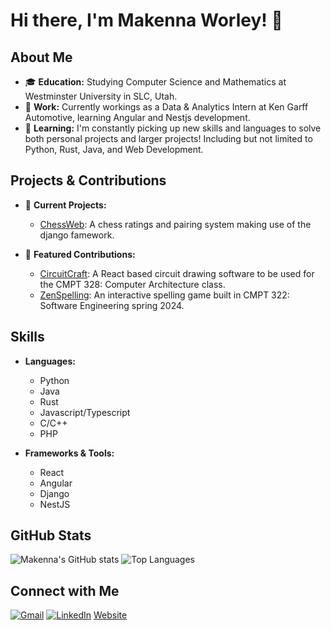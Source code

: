 # Hi there, I'm Makenna Worley! 👋

## About Me

- 🎓 **Education:** Studying Computer Science and Mathematics at Westminster University in SLC, Utah.
- 💼 **Work:** Currently workings as a Data & Analytics Intern at Ken Garff Automotive, learning Angular and Nestjs development.
- 🌱 **Learning:** I'm constantly picking up new skills and languages to solve both personal projects and larger projects! Including but not limited to Python, Rust, Java, and Web Development.

## Projects & Contributions

- 🔭 **Current Projects:**
  - [ChessWeb](https://github.com/MakennaWorley/ChessWeb-Django): A chess ratings and pairing system making use of the django famework.

- 🌟 **Featured Contributions:**
  - [CircuitCraft](https://github.com/klenth/circuitcraft): A React based circuit drawing software to be used for the CMPT 328: Computer Architecture class.
  - [ZenSpelling](https://github.com/westmini-software-engineering-2024sp/ZenSpelling): An interactive spelling game built in CMPT 322: Software Engineering spring 2024.

## Skills

- **Languages:**
  - Python
  - Java
  - Rust
  - Javascript/Typescript
  - C/C++
  - PHP

- **Frameworks & Tools:**
  - React
  - Angular
  - Django
  - NestJS

## GitHub Stats

![Makenna's GitHub stats](https://github-readme-stats.vercel.app/api?username=MakennaWorley&show_icons=true&theme=radical)
![Top Languages](https://github-readme-stats.vercel.app/api/top-langs/?username=makennaworley&layout=compact&theme=github_dark)

## Connect with Me

[![Gmail](https://img.shields.io/badge/Gmail-D14836?style=for-the-badge&logo=gmail&logoColor=white)](mailto:makennaworley@gmail.com)
[![LinkedIn](https://img.shields.io/badge/LinkedIn-0077B5?style=for-the-badge&logo=linkedin&logoColor=white)](https://www.linkedin.com/in/makenna-worley/)
[Website](https:/makennaworley.com)